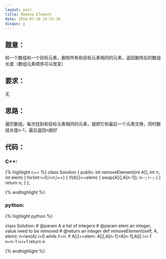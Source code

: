 ```yaml
---
layout: post
title: Remove Element
date: 2014-07-28 15:52:16
disqus: y
---
```


## 题意：
给一个数组和一个目标元素，删除所有和目标元素相同的元素，返回删除后的数组长度（数组元素顺序可以改变）

## 要求：
无

## 思路：
遍历数组，每次找到和目标元素相同的元素，就把它和最后一个元素交换，同时数组长度n-1，最后返回n就好

## 代码：

### C++:

{% highlight c++ %}
class Solution {
public:
    int removeElement(int A[], int n, int elem) {
        for(int i=0;i<n;i++)
        {
            if(A[i]==elem)
            {
                swap(A[i],A[n-1]);
                n--;
                i--;
            }
        }
        return n;
    }
};


 {% endhighlight %}
### python:

{% highlight python %}

class Solution:
    # @param    A       a list of integers
    # @param    elem    an integer, value need to be removed
    # @return an integer
    def removeElement(self, A, elem):
        n=len(A)
        i=0
        while i!=n:
            if A[i]==elem:
                A[i],A[n-1]=A[n-1],A[i]
                i=i-1
                n=n-1
            i=i+1
        return n
        
 {% endhighlight %}
